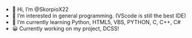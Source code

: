 - 👋 Hi, I’m @SkorpioX22
- 👀 I’m interested in general programming. (VScode is still the best IDE)
- 🌱 I’m currently learning Python, HTML5, VBS, PYTHON, C, C++, C#
- 😀 Currently working on my project, DCSS!

<!---
SkorpioX22/SkorpioX22 is a ✨ special ✨ repository because its `README.md` (this file) appears on your GitHub profile.
You can click the Preview link to take a look at your changes.
--->
